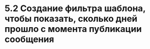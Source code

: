 # 5.2 Создание фильтра шаблона, чтобы показать, сколько дней прошло с момента публикации сообщения

